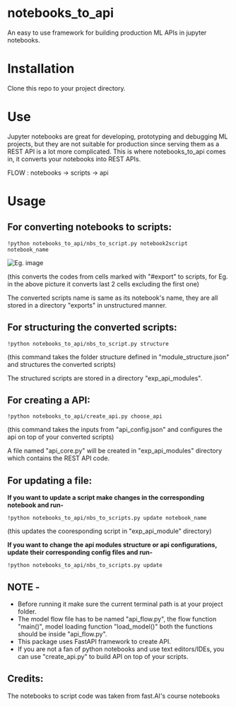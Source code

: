 # notebooks_to_api
An easy to use framework for building production ML APIs in jupyter notebooks.

# Installation
Clone this repo to your project directory.

# Use
Jupyter notebooks are great for developing, prototyping and debugging ML projects, but they are not suitable for production since serving them as a REST API is a lot more complicated. This is where notebooks_to_api comes in, it converts your notebooks into REST APIs.

FLOW :  notebooks -> scripts -> api


# Usage

## For converting notebooks to scripts:

  `!python notebooks_to_api/nbs_to_script.py notebook2script notebook_name`

![Eg. image](../main/source/nbs2script.png)

(this converts the codes from cells marked with "#export" to scripts, for Eg. in the above picture it converts last 2 cells excluding the first one)

The converted scripts name is same as its notebook's name, they are all stored in a directory "exports" in unstructured manner. 



## For structuring the converted scripts:

  `!python notebooks_to_api/nbs_to_script.py structure`
                                                             
(this command takes the folder structure defined in "module_structure.json" and structures the converted scripts)

The structured scripts are stored in a directory "exp_api_modules".



## For creating a API:

  `!python notebooks_to_api/create_api.py choose_api`

(this command takes the inputs from "api_config.json" and configures the api on top of your converted scripts)

A file named "api_core.py" will be created in "exp_api_modules" directory which contains the REST API code.


## For updating a file:
  
  **If you want to update a script make changes in the corresponding notebook and run-**
  
  `!python notebooks_to_api/nbs_to_scripts.py update notebook_name`
    
  (this updates the cooresponding script in "exp_api_module" directory)
  
  **If you want to change the api modules structure or api configurations, update their corresponding config files and run-**
    
  `!python notebooks_to_api/nbs_to_scripts.py update`
    
  
## NOTE -
  * Before running it make sure the current terminal path is at your project folder.
  * The model flow file has to be named "api_flow.py", the flow function "main()", model loading function "load_model()" both the functions should be inside "api_flow.py".
  * This package uses FastAPI framework to create API.
  * If you are not a fan of python notebooks and use text editors/IDEs, you can use "create_api.py" to build API on top of your scripts.


## Credits:
 
 The notebooks to script code was taken from fast.AI's course notebooks
